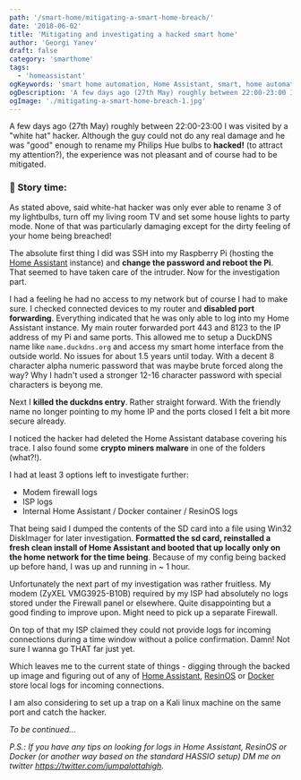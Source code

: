```yaml
---
path: '/smart-home/mitigating-a-smart-home-breach/'
date: '2018-06-02'
title: 'Mitigating and investigating a hacked smart home'
author: 'Georgi Yanev'
draft: false
category: 'smarthome'
tags:
  - 'homeassistant'
ogKeywords: 'smart home automation, Home Assistant, smart, home automation, Philips Hue, Raspberry Pi, router, hacked, hacker, hacked smart home, kali, linux, resinos, docker, hassio'
ogDescription: 'A few days ago (27th May) roughly between 22:00-23:00 I was visited by a "white hat" hacker. Although the guy could not do any real damage and he was "good" enough to rename my Philips Hue bulbs to **hacked!**, the experience was not pleasant and of course had to be mitigated...'
ogImage: './mitigating-a-smart-home-breach-1.jpg'
---
```


A few days ago (27th May) roughly between 22:00-23:00 I was visited by a "white hat" hacker. Although the guy could not do any real damage and he was "good" enough to rename my Philips Hue bulbs to **hacked!** (to attract my attention?), the experience was not pleasant and of course had to be mitigated.

### 📖 Story time:

As stated above, said white-hat hacker was only ever able to rename 3 of my lightbulbs, turn off my living room TV and set some house lights to party mode. None of that was particularly damaging except for the dirty feeling of your home being breached!

The absolute first thing I did was SSH into my Raspberry Pi (hosting the [Home Assistant][1] instance) and **change the password and reboot the Pi**. That seemed to have taken care of the intruder. Now for the investigation part.

I had a feeling he had no access to my network but of course I had to make sure. I checked connected devices to my router and **disabled port forwarding**. Everything indicated that he was only able to log into my Home Assistant instance. My main router forwarded port 443 and 8123 to the IP address of my Pi and same ports. This allowed me to setup a DuckDNS name like `name.duckdns.org` and access my smart home interface from the outside world. No issues for about 1.5 years until today. With a decent 8 character alpha numeric password that was maybe brute forced along the way? Why I hadn't used a stronger 12-16 character password with special characters is beyong me.

Next I **killed the duckdns entry**. Rather straight forward. With the friendly name no longer pointing to my home IP and the ports closed I felt a bit more secure already.

I noticed the hacker had deleted the Home Assistant database covering his trace. I also found some **crypto miners malware** in one of the folders (what?!).

I had at least 3 options left to investigate further:

- Modem firewall logs
- ISP logs
- Internal Home Assistant / Docker container / ResinOS logs

That being said I dumped the contents of the SD card into a file using Win32 DiskImager for later investigation. **Formatted the sd card, reinstalled a fresh clean install of Home Assistant and booted that up locally only on the home network for the time being**. Because of my config being backed up before hand, I was up and running in ~ 1 hour.

Unfortunately the next part of my investigation was rather fruitless. My modem (ZyXEL VMG3925-B10B) required by my ISP had absolutely no logs stored under the Firewall panel or elsewhere. Quite disappointing but a good finding to improve upon. Might need to pick up a separate Firewall.

On top of that my ISP claimed they could not provide logs for incoming connections during a time window without a police confirmation. Damn! Not sure I wanna go THAT far just yet.

Which leaves me to the current state of things - digging through the backed up image and figuring out of any of [Home Assistant][1], [ResinOS][2] or [Docker][3] store local logs for incoming connections.

I am also considering to set up a trap on a Kali linux machine on the same port and catch the hacker.

_To be continued..._

_P.S.: If you have any tips on looking for logs in Home Assistant, ResinOS or Docker (or another way based on the standard HASSIO setup) DM me on twitter https://twitter.com/jumpalottahigh._

[0]: Linkslist
[1]: https://home-assistant.io
[2]: https://resinos.io/
[3]: https://www.docker.com/
